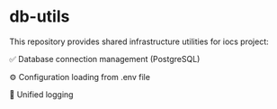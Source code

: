 # db-utils

This repository provides shared infrastructure utilities for iocs project:

✅ Database connection management (PostgreSQL)

⚙️ Configuration loading from .env file

📄 Unified logging
